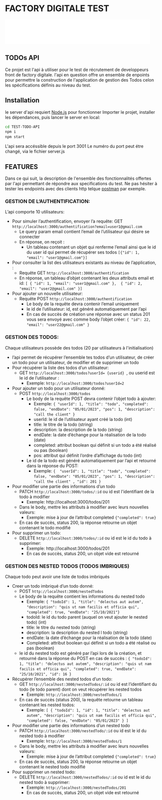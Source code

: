 
# FACTORY DIGITALE TEST
[![Factory digitale logo](assets/logo.svg)](https://factorydigitale.tech/)
## TODOs API
Ce projet est l'api à utiliser pour le test de récrutement de developpeurs front de factory digitale.
l'api en question offre un ensemble de enpoints pour permettre la construction de l'application de gestion des Todos celon les spécifications définis au niveau du test.
## Installation 
le server d'api requiert [Node.js](https://nodejs.org/) pour fonctionner
Importer le projet, installer les dépendances, puis lancer le server en local:
```sh
cd TEST-TODO-API
npm i
npm start
```
L'api sera accéssible depuis le port 3001
Le numéro du port peut étre changé, via le fichier server.js
## FEATURES 
Dans ce qui suit, la description de l'ensemble des fonctionnalités offertes par l'api permettant de répondre aux specifications du test.
Ne pas hésiter à tester les endpoints avec des clients http telque  [postman](https://www.postman.com/downloads/) par exemple.

### GESTION DE L’AUTHENTIFICATION: 
L’api comporte 10 utilisateurs:

- Pour simuler l’authentification, envoyer l’a requête:
GET  ```http://localhost:3000/authentification?email=user1@gmail.com ```
    - Le query param email contient l’email de l’utilisateur qui désire se connecter
    - En réponse, on reçoit :
        - Un tableau contenant un objet  qui renferme  l’email ainsi que le id du user id qui permet de récupérer ses todos
        ```[{"id": 1, "email": "user1@gmail.com"}]```
- Pour consulter la list des utilisateurs existants au niveau de l’application, :
    - Requête GET ```http://localhost:3000/authentification```
    - En réponse, un tableau d’objet contenant les deux attributs email et id:
        ``` [ { "id": 1, "email": "user1@gmail.com" },  { "id": 2, "email": "user2@gmail.com" }] ```
- Pour ajouter un nouvelle utilisateur:
    - Requête POST ```http://localhost:3000/authentification```
        - Le body de la requête devra contenir l’email uniquement 
        - le id de l’utilisateur: id, est généré automatiquement par l’api
        - En cas de succès de création une réponse avec un status 201 vous sera envoyé avec comme body l’objet créer: ``` { "id": 22, "email": "user22@gmail.com" } ```

### GESTION DES TODOS: 
Chaque utilisateurs possède des todos (20 par utilisateurs à l'initialisation)
- l’api permet de récupérer l’ensemble tes todos d’un utilisateur, de créer un todo pour un utilisateur, de modifier et de supprimer un todo
- Pour récupérer la liste des todos d’un utilisateur:
    - GET ```http://localhost:3000/todos?userId= {userid} ```, ou userid est le id de l’utilisateur :
        - Exemple: ```http://localhost:3000/todos?userId=2```
- Pour ajouter un todo pour un utilisateur donné:
    - POST ``` http://localhost:3000/todos ```
        - Le body de la requête POST devra contenir l’objet todo à ajouter:
            - Exemple: ``` { "userId": 1, "title": "todo", "completed": false, "endDate": "05/01/2023", "pos": 1, "description": "call the client" } ```
            - userId: le id de l’utilisateur ayant créé la todo (int)
            - title: le titre de la todo (string)
            - description: la description de la todo (string)
            - endDate: la date d’échange pour la réalisation de la todo (date)
            - completed: attribut boolean qui définit si un todo a été réalisé ou pas (boolean)
            - pos: attribut qui définit l’ordre d’affichage du todo (int)
        - Le id de la todo est généré automatiquement par l’api et retourné dans la réponse du POST:
            - Exemple: ```{  "userId": 1, "title": "todo", "completed": false, "endDate": "05/01/2023", "pos": 1, "description": "call the client" , "id": 201 } ```
- Pour modifier une partie des informations d’un todo
    - PATCH ``` http://localhost:3000/todos/:id ``` ou id est l'identifiant de la todo à modifier
        - Exemple: http://localhost:3000/todos/201
    - Dans le body, mettre les attributs à modifier avec leurs  nouvelles valeurs:
        - Exemple: mise à jour de l’attribut completed ``` {"completed": true} ```
    - En cas de succès, status 200,  la réponse retourne un objet contenant le todo modifié
- Pour supprimer un todo:
    - DELETE ``` http://localhost:3000/todos/:id ``` ou id est le id du todo à supprimer:
        - Exemple: http://localhost:3000/todos/201
        - En cas de succès, status 200, un objet vide est retourné 

### GESTION DES NESTED TODOS (TODOS IMBRIQUES)
Chaque todo peut avoir une liste de todos imbriqués
- Creer un todo imbriqué d’un todo donné:
    - POST ```http://localhost:3000/nestedTodos```
    - Le body de la requête contient les informations du nested  todo
        - Exemple: ```{ "todoId": 1, "title": "delectus aut autem", "description": "quis ut nam facilis et officia qui", "completed": true, "endDate": "25/10/2021"}```
        - todoId: le id du todo parent (auquel on veut ajouter le nested todo) (int)
        - title: le titre du nested todo (string)
        - description: la description du nested l todo (string)
        - endDate: la date d’échange pour la réalisation de la todo (date)
        - Completed: attribut boolean qui définit si un todo a été réalisé ou pas (boolean)
    - le id du nested todo est généré par l’api lors de la création, et retourné dans la réponse du POST en cas de succès : ```{ "todoId": 1, "title": "delectus aut autem", "description": "quis ut nam facilis et officia qui", "completed": true, "endDate": "25/10/2021", "id": 16 }```
- Récupérer l’ensemble des nested todos d’un todo:
    - GET ```http://localhost:3000/nestedTodos/:id``` ou id est l’identifiant du todo (le todo parent) dont on veut récupérer les nested todos
        - Exemple: ```http://localhost:3000/nestedTodos/1```
    - En cas de succès (status 200), la requête retourne un tableau contenant les nested todos:
        - Exemple: ```[ { "todoId": 1, "id": 1, "title": "delectus aut autem", "description": "quis ut nam facilis et officia qui", "completed": false, "endDate": "05/01/2023" } ]```
- Pour modifier une partie des informations d’un nested todo
    - PATCH ```http://localhost:3000/nestedTodo/:id```  ou id est le id du nested todo à modifier
        - Exemple: ```http://localhost:3000/nestedTodos/1```
    - Dans le body, mettre les attributs à modifier avec leurs  nouvelles valeurs:
        - Exemple: mise à jour de l’attribut completed ```{"completed": true}```
    - En cas de succès, status 200,  la réponse retourne un objet contenant le nested todo modifié
- Pour supprimer un nested todo:
    - DELETE ```http://localhost:3000/nestedTodos/:id```  ou id est le id du nested todo à supprimer:
        - Exemple: ```http://localhost:3000/nestedTodos/201```
        - En cas de succès, status 200, un objet vide est retourné 
 
